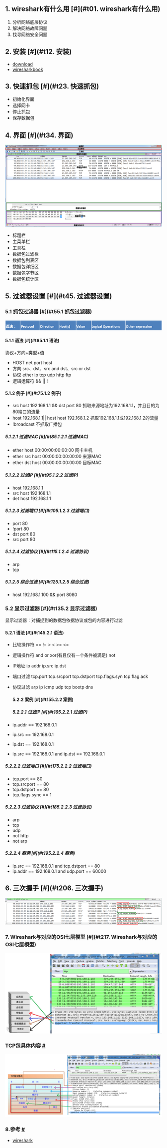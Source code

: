 1\. wireshark有什么用 [#](#t01. wireshark有什么用)
------------------------------------------

1.  分析网络底层协议
2.  解决网络故障问题
3.  找寻网络安全问题

2\. 安装 [#](#t12. 安装)
--------------------

*   [download](https://www.wireshark.org/download.html)
*   [wiresharkbook](http://wiresharkbook.com/)

3\. 快速抓包 [#](#t23. 快速抓包)
------------------------

*   初始化界面
*   选择网卡
*   停止抓包
*   保存数据包

4\. 界面 [#](#t34. 界面)
--------------------

![wiresharklayout](assets/wiresharklayout.png)

*   标题栏
*   主菜单栏
*   工具栏
*   数据包过滤栏
*   数据包列表区
*   数据包详细区
*   数据包字节区
*   数据包统计区

5\. 过滤器设置 [#](#t45. 过滤器设置)
--------------------------

### 5.1 抓包过滤器 [#](#t55.1 抓包过滤器)

![wireshareprotocal](assets/wireshareprotocal.jpg)

#### 5.1.1 语法 [#](#t65.1.1 语法)

协议+方向+类型+值

*   HOST net port host
*   方向 src、dst、src and dst、src or dst
*   协议 ether ip tcp udp http ftp
*   逻辑运算符 && || !

#### 5.1.2 例子 [#](#t75.1.2 例子)

*   src host 192.168.1.1 && dst port 80 抓取来源地址为192.168.1.1，并且目的为80端口的流量
*   host 192.168.1.1|| host host 192.168.1.2 抓取192.168.1.1或192.168.1.2的流量
*   !broadcast 不抓取广播包

##### 5.1.2.1 过滤MAC [#](#t85.1.2.1 过滤MAC)

*   ether host 00:00:00:00:00:00 网卡主机
*   ether src host 00:00:00:00:00:00 来源MAC
*   ether dst host 00:00:00:00:00:00 目标MAC

##### 5.1.2.2 过滤IP [#](#t95.1.2.2 过滤IP)

*   host 192.168.1.1
*   src host 192.168.1.1
*   det host 192.168.1.1

##### 5.1.2.3 过滤端口 [#](#t105.1.2.3 过滤端口)

*   port 80
*   !port 80
*   dst port 80
*   src port 80

##### 5.1.2.4 过滤协议 [#](#t115.1.2.4 过滤协议)

*   arp
*   tcp

##### 5.1.2.5 综合过滤 [#](#t125.1.2.5 综合过滤)

*   host 192.168.1.100 && port 8080

### 5.2 显示过滤器 [#](#t135.2 显示过滤器)

显示过滤器：对捕捉到的数据包依据协议或包的内容进行过滤 

#### 5.2.1 语法 [#](#t145.2.1 语法)

*   比较操作符 == != \> < >= <=
*   逻辑操作符 and or xor(有且仅有一个条件被满足) not
*   IP地址 ip addr ip.src ip.dst
*   端口过滤 tcp.port tcp.srcport tcp.dstport tcp.flags.syn tcp.flag.ack
*   协议过滤 arp ip icmp udp tcp bootp dns

    #### 5.2.2 案例 [#](#t155.2.2 案例)

    ##### 5.2.2.1 过滤IP [#](#t165.2.2.1 过滤IP)

*   ip.addr == 192.168.0.1
*   ip.src == 192.168.0.1
*   ip.dst == 192.168.0.1
*   ip.src == 192.168.0.1 and ip.dst == 192.168.0.1

##### 5.2.2.2 过滤端口 [#](#t175.2.2.2 过滤端口)

*   tcp.port == 80
*   tcp.srcport == 80
*   tcp.dstport == 80
*   tcp.flags.sync == 1

##### 5.2.2.3 过滤协议 [#](#t185.2.2.3 过滤协议)

*   arp
*   tcp
*   udp
*   not http
*   not arp

##### 5.2.2.4 案例 [#](#t195.2.2.4 案例)

*   ip.src == 192.168.0.1 and tcp.dstport == 80
*   ip.addr == 192.168.0.1 and udp.port == 60000

6\. 三次握手 [#](#t206. 三次握手)
-------------------------

![tcpconnect](assets/tcpconnect.png)

### 7\. Wireshark与对应的OSI七层模型 [#](#t217. Wireshark与对应的OSI七层模型)

![Wiresharkseven](assets/Wiresharkseven.jpg)

### TCP包具体内容 [#](#t22TCP包具体内容)

![tcpinfo](assets/tcpinfo.jpg)

### 8.参考 [#](#t238.参考)

*   [wireshark](https://www.cnblogs.com/TankXiao/archive/2012/10/10/2711777.html)

